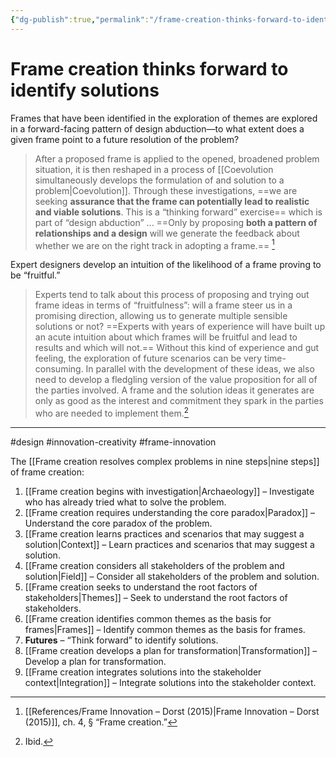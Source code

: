 ```yaml
---
{"dg-publish":true,"permalink":"/frame-creation-thinks-forward-to-identify-solutions/"}
---
```



# Frame creation thinks forward to identify solutions

Frames that have been identified in the exploration of themes are explored in a forward-facing pattern of design abduction—to what extent does a given frame point to a future resolution of the problem?

> After a proposed frame is applied to the opened, broadened problem situation, it is then reshaped in a process of [[Coevolution simultaneously develops the formulation of and solution to a problem\|Coevolution]]. Through these investigations, ==we are seeking **assurance that the frame can potentially lead to realistic and viable solutions**. This is a “thinking forward” exercise== which is part of “design abduction” ... ==Only by proposing **both a pattern of relationships and a design** will we generate the feedback about whether we are on the right track in adopting a frame.== [^1]

Expert designers develop an intuition of the likelihood of a frame proving to be “fruitful.”

> Experts tend to talk about this process of proposing and trying out frame ideas in terms of “fruitfulness”: will a frame steer us in a promising direction, allowing us to generate multiple sensible solutions or not? ==Experts with years of experience will have built up an acute intuition about which frames will be fruitful and lead to results and which will not.== Without this kind of experience and gut feeling, the exploration of future scenarios can be very time-consuming. In parallel with the development of these ideas, we also need to develop a fledgling version of the value proposition for all of the parties involved. A frame and the solution ideas it generates are only as good as the interest and commitment they spark in the parties who are needed to implement them.[^2]

---
#design #innovation-creativity #frame-innovation 

The [[Frame creation resolves complex problems in nine steps\|nine steps]] of frame creation:
1. [[Frame creation begins with investigation\|Archaeology]] – Investigate who has already tried what to solve the problem.
2. [[Frame creation requires understanding the core paradox\|Paradox]] – Understand the core paradox of the problem.
3. [[Frame creation learns practices and scenarios that may suggest a solution\|Context]] – Learn practices and scenarios that may suggest a solution.
4. [[Frame creation considers all stakeholders of the problem and solution\|Field]] – Consider all stakeholders of the problem and solution.
5. [[Frame creation seeks to understand the root factors of stakeholders\|Themes]] – Seek to understand the root factors of stakeholders.
6. [[Frame creation identifies common themes as the basis for frames\|Frames]] – Identify common themes as the basis for frames.
7. **Futures** – “Think forward” to identify solutions.
8. [[Frame creation develops a plan for transformation\|Transformation]] – Develop a plan for transformation.
9. [[Frame creation integrates solutions into the stakeholder context\|Integration]] – Integrate solutions into the stakeholder context.

[^1]: [[References/Frame Innovation – Dorst (2015)\|Frame Innovation – Dorst (2015)]], ch. 4, § “Frame creation.”
[^2]: Ibid.